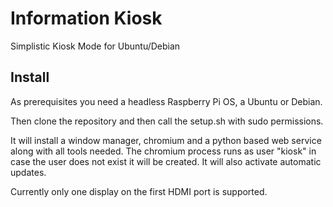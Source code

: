 # Information Kiosk

Simplistic Kiosk Mode for Ubuntu/Debian

## Install

As prerequisites you need a headless Raspberry Pi OS, a Ubuntu or Debian.

Then clone the repository and then call the setup.sh with sudo permissions.

It will install a window manager, chromium and a python based web service along with all tools needed.
The chromium process runs as user "kiosk" in case the user does not exist it will be created.
It will also activate automatic updates.

Currently only one display on the first HDMI port is supported.


